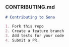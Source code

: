 ### CONTRIBUTING.md

```markdown
# Contributing to Sona

1. Fork this repo
2. Create a feature branch
3. Add tests for your code
4. Submit a PR.
```
